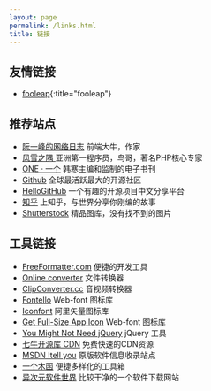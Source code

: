 ```yaml
---
layout: page
permalink: /links.html
title: 链接
---
```


## 友情链接

* [fooleap](https://blog.fooleap.org/){:title="fooleap"}

## 推荐站点

* [阮一峰的网络日志](http://www.ruanyifeng.com/blog) 前端大牛，作家
* [风雪之隅 ](https://www.laruence.com) 亚洲第一程序员，鸟哥，著名PHP核心专家
* [ONE · 一个](https://wufazhuce.com) 韩寒主编和监制的电子书刊
* [Github](https://github.com) 全球最活跃最大的开源社区
* [HelloGitHub](https://hellogithub.com) 一个有趣的开源项目中文分享平台
* [知乎](https://www.zhihu.com) 上知乎，与世界分享你刚编的故事
* [Shutterstock](https://www.shutterstock.com) 精品图库，没有找不到的图片

## 工具链接

* [FreeFormatter.com](http://www.freeformatter.com) 便捷的开发工具
* [Online converter](http://www.online-convert.com) 文件转换器
* [ClipConverter.cc](http://www.clipconverter.cc) 音视频转换器
* [Fontello](http://fontello.com) Web-font 图标库
* [Iconfont](http://www.iconfont.cn) 阿里矢量图标库
* [Get Full-Size App Icon](http://submit.icoicon.com) Web-font 图标库
* [You Might Not Need jQuery](http://youmightnotneedjquery.com) jQuery 工具
* [七牛开源库 CDN](http://staticfile.org) 免费快速的CDN资源
* [MSDN Itell you](https://msdn.itellyou.cn) 原版软件信息收录站点
* [一个木函](https://ol.woobx.cn) 便捷多样化的工具箱
* [异次元软件世界](https://www.iplaysoft.com) 比较干净的一个软件下载网站
